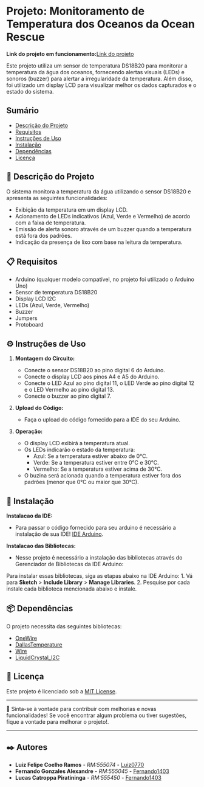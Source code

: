 # Projeto: Monitoramento de Temperatura dos Oceanos da Ocean Rescue

 **Link do projeto em funcionamento:**[Link do projeto](https://wokwi.com/projects/399913420681902081)

Este projeto utiliza um sensor de temperatura DS18B20 para monitorar a temperatura da água dos oceanos, fornecendo alertas visuais (LEDs) e sonoros (buzzer) para alertar a irregularidade da temperatura. Além disso, foi utilizado um display LCD para visualizar melhor os dados capturados e o estado do sistema.

## Sumário

- [Descrição do Projeto](#descrição-do-projeto)
- [Requisitos](#requisitos)
- [Instruções de Uso](#instruções-de-uso)
- [Instalação](#instalação)
- [Dependências](#dependências)
- [Licença](#licença)

## 🚀 Descrição do Projeto

O sistema monitora a temperatura da água utilizando o sensor DS18B20 e apresenta as seguintes funcionalidades:

- Exibição da temperatura em um display LCD.
- Acionamento de LEDs indicativos (Azul, Verde e Vermelho) de acordo com a faixa de temperatura.
- Emissão de alerta sonoro através de um buzzer quando a temperatura está fora dos padrões.
- Indicação da presença de lixo com base na leitura da temperatura.

## 📋 Requisitos

- Arduino (qualquer modelo compatível, no projeto foi utilizado o Arduino Uno)
- Sensor de temperatura DS18B20
- Display LCD I2C
- LEDs (Azul, Verde, Vermelho)
- Buzzer
- Jumpers
- Protoboard

## ⚙️ Instruções de Uso

1. **Montagem do Circuito:**
   - Conecte o sensor DS18B20 ao pino digital 6 do Arduino.
   - Conecte o display LCD aos pinos A4 e A5 do Arduino.
   - Conecte o LED Azul ao pino digital 11, o LED Verde ao pino digital 12 e o LED Vermelho ao pino digital 13.
   - Conecte o buzzer ao pino digital 7.

2. **Upload do Código:**
   - Faça o upload do código fornecido para a IDE do seu Arduino.

3. **Operação:**
   - O display LCD exibirá a temperatura atual.
   - Os LEDs indicarão o estado da temperatura:
     - Azul: Se a temperatura estiver abaixo de 0°C.
     - Verde: Se a temperatura estiver entre 0°C e 30°C.
     - Vermelho: Se a temperatura estiver acima de 30°C.
   - O buzina será acionada quando a temperatura estiver fora dos padrões (menor que 0°C ou maior que 30°C).

## 🔧 Instalação

**Instalacao da IDE:**
   - Para passar o código fornecido para seu arduino é necessário a instalação de sua IDE! [IDE Arduino](https://www.arduino.cc/en/software).

**Instalacao das Bibliotecas:**
   - Nesse projeto é necessário a instalação das bibliotecas através do Gerenciador de Bibliotecas da IDE Arduino:
     
  Para instalar essas bibliotecas, siga as etapas abaixo na IDE Arduino:
    1. Vá para **Sketch** > **Include Library** > **Manage Libraries**.
    2. Pesquise por cada instale cada biblioteca mencionada abaixo e instale.

## 📦 Dependências

O projeto necessita das seguintes bibliotecas:

- [OneWire](https://www.arduino.cc/reference/en/libraries/onewire/)
- [DallasTemperature](https://www.arduino.cc/reference/en/libraries/dallastemperature/)
- [Wire](https://www.arduino.cc/en/reference/wire)
- [LiquidCrystal_I2C](https://github.com/johnrickman/LiquidCrystal_I2C)

## 📄 Licença

Este projeto é licenciado sob a [MIT License](LICENSE).

---

🎁 Sinta-se à vontade para contribuir com melhorias e novas funcionalidades! Se você encontrar algum problema ou tiver sugestões, fique a vontade para melhorar o projeto!.

---

## ✒️ Autores

* **Luiz Felipe Coelho Ramos** - *RM:555074* - [Luiz0770](https://github.com/Luiz0770)
* **Fernando Gonzales Alexandre** - *RM:555045* - [Fernando1403](https://github.com/Fernando1403)
* **Lucas Catroppa Piratininga** - *RM:555450* - [Fernando1403](https://github.com/Fernando1403)

